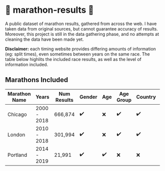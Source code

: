 # :checkered_flag: marathon-results :runner:
A public dataset of marathon results, gathered from across the web.  I have taken data from original sources, but cannot guarantee accuracy of results.  Moreover, this project is still in the data gathering phase, and no attempts at cleaning the data have been made yet.

**Disclaimer:** each timing website provides differing amounts of information (eg: split times), even sometimes between years on the same race.  The table below highlits the included race results, as well as the level of information included.

## Marathons Included

|Marathon Name | Years | Num Results | Gender | Age | Age Group | Country | Splits
|---|---|---|---|---|---|---|---|
|Chicago| 2000 - 2018 | 666,874 | :heavy_check_mark: | :x: | :heavy_check_mark: | :heavy_check_mark: | 13.1
|London| 2010 - 2018 | 301,994 | :heavy_check_mark: | :x: | :heavy_check_mark: | :heavy_check_mark: | 13.1
|Portland | 2014 - 2019 | 21,991 | :heavy_check_mark:| :heavy_check_mark: | :x: | :x: | :x:
